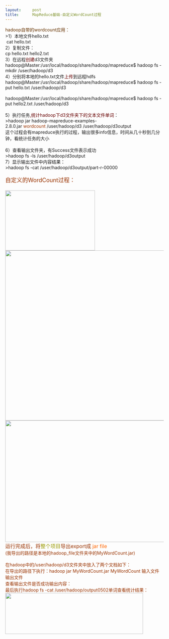 ```yaml
---
layout:     post
title:      MapReduce基础-自定义WordCount过程
---
```

<div id="article_content" class="article_content clearfix csdn-tracking-statistics" data-pid="blog" data-mod="popu_307" data-dsm="post">
								            <link rel="stylesheet" href="https://csdnimg.cn/release/phoenix/template/css/ck_htmledit_views-f76675cdea.css">
						<div class="htmledit_views" id="content_views">
                <div><span style="color:#663300;">hadoop自带的wordcount应用：</span><br>&gt;1）本地文件hello.txt<br> cat hello.txt<br>2）复制文件：<br>cp hello.txt hello2.txt<br>3）在远程<span style="color:#660000;">创建</span>d3文件夹<br>hadoop@Master:/usr/local/hadoop/share/hadoop/mapreduce$ hadoop fs -mkdir /user/hadoop/d3<br>4）分别将本地的hello.txt文件<span style="color:#660000;">上传</span>到远程hdfs<br>hadoop@Master:/usr/local/hadoop/share/hadoop/mapreduce$ hadoop fs -put hello.txt /user/hadoop/d3<br><br>hadoop@Master:/usr/local/hadoop/share/hadoop/mapreduce$ hadoop fs -put hello2.txt /user/hadoop/d3<br><br>5）执行任务<span style="color:#660000;">,统计hadoop下d3文件夹下的文本文件单词</span>：<br>&gt;hadoop jar hadoop-mapreduce-examples-2.8.0.jar<span style="color:#993300;"> wordcount</span> /user/hadoop/d3 /user/hadoop/d3output<br>这个过程会有mapreduce执行的过程，输出很多info信息，时间从几十秒到几分钟，看统计任务的大小<br>   <br>6）查看输出文件夹，有Success文件表示成功<br>&gt;hadoop fs -ls /user/hadoop/d3output<br>7）显示输出文件中内容结果：<br>&gt;hadoop fs -cat /user/hadoop/d3output/part-r-00000<br><br><span style="font-size:18px;color:#993300;">自定义的WordCount过程：<br><br><img src="https://img-blog.csdn.net/20180502182738786?watermark/2/text/aHR0cHM6Ly9ibG9nLmNzZG4ubmV0L3d3dzY2Nl8=/font/5a6L5L2T/fontsize/400/fill/I0JBQkFCMA==/dissolve/70" alt="" width="285" height="190"><img src="https://img-blog.csdn.net/2018050218282566?watermark/2/text/aHR0cHM6Ly9ibG9nLmNzZG4ubmV0L3d3dzY2Nl8=/font/5a6L5L2T/fontsize/400/fill/I0JBQkFCMA==/dissolve/70" alt="" width="620" height="538"><br><img src="https://img-blog.csdn.net/20180502183014434?watermark/2/text/aHR0cHM6Ly9ibG9nLmNzZG4ubmV0L3d3dzY2Nl8=/font/5a6L5L2T/fontsize/400/fill/I0JBQkFCMA==/dissolve/70" alt="" width="631" height="385"><br><span style="font-size:16px;"><img src="https://img-blog.csdn.net/20180502183503714?watermark/2/text/aHR0cHM6Ly9ibG9nLmNzZG4ubmV0L3d3dzY2Nl8=/font/5a6L5L2T/fontsize/400/fill/I0JBQkFCMA==/dissolve/70" alt=""><br>运行完成后，将<span style="color:#999900;">整个项目</span>导出export成<span style="color:#CC6600;"> <span style="color:#FF6600;">jar file</span></span> <br><span style="font-size:14px;">(我导出的路径是本地的hadoop_file文件夹中的MyWordCount.jar)<br><br>在hadoop中的/user/hadoop/d3文件夹中放入了两个文档如下：<br><img src="https://img-blog.csdn.net/20180502183542700?watermark/2/text/aHR0cHM6Ly9ibG9nLmNzZG4ubmV0L3d3dzY2Nl8=/font/5a6L5L2T/fontsize/400/fill/I0JBQkFCMA==/dissolve/70" alt=""><br>在导出的路径下执行：hadoop jar MyWordCount.jar MyWordCount 输入文件 输出文件<br><img src="https://img-blog.csdn.net/20180502183659819?watermark/2/text/aHR0cHM6Ly9ibG9nLmNzZG4ubmV0L3d3dzY2Nl8=/font/5a6L5L2T/fontsize/400/fill/I0JBQkFCMA==/dissolve/70" alt=""><br><img src="https://img-blog.csdn.net/20180502183731769?watermark/2/text/aHR0cHM6Ly9ibG9nLmNzZG4ubmV0L3d3dzY2Nl8=/font/5a6L5L2T/fontsize/400/fill/I0JBQkFCMA==/dissolve/70" alt=""><br>查看输出文件是否成功输出内容：<br><img src="https://img-blog.csdn.net/20180502183942341?watermark/2/text/aHR0cHM6Ly9ibG9nLmNzZG4ubmV0L3d3dzY2Nl8=/font/5a6L5L2T/fontsize/400/fill/I0JBQkFCMA==/dissolve/70" alt=""><br>最后执行hadoop fs -cat /user/hadoop/output0502单词查看统计结果：<br><img src="https://img-blog.csdn.net/20180502184426399?watermark/2/text/aHR0cHM6Ly9ibG9nLmNzZG4ubmV0L3d3dzY2Nl8=/font/5a6L5L2T/fontsize/400/fill/I0JBQkFCMA==/dissolve/70" alt=""><br><img src="https://img-blog.csdn.net/2018050218462512?watermark/2/text/aHR0cHM6Ly9ibG9nLmNzZG4ubmV0L3d3dzY2Nl8=/font/5a6L5L2T/fontsize/400/fill/I0JBQkFCMA==/dissolve/70" alt="" width="438" height="130"><br></span></span><br></span></div>            </div>
                </div>